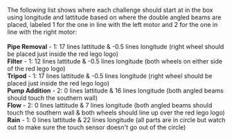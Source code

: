 The following list shows where each challenge should start at in the box 
using longitude and lattitude based on where the double angled beams are placed, 
labeled 1 for the one in line with the left motor and 2 for the one in line with the right motor:<br>
<br>
**Pipe Removal** - 1: 17 lines lattitude & -0.5 lines longitude (right wheel should be placed just inside the red lego logo)<br>
**Filter** - 1: 12 lines lattitude & -0.5 lines longitude (both wheels on either side of the red lego logo)<br>
**Tripod** - 1: 17 lines lattitude & -0.5 lines longitude (right wheel should be placed just inside the red lego logo)<br>
**Pump Addition** - 2: 0 lines lattitude & 16 lines longitude (both angled beams should touch the southern wall)<br>
**Flow** - 2: 0 lines lattitude & 7 lines longitude (both angled beams should touch the southern wall & both wheels 
      should line up over the red lego logo)<br>
**Rain** - 1: 0 lines lattitude & 22 lines longitude (all parts are in circle but watch out to make sure the touch sensor doesn't go out of the circle)
